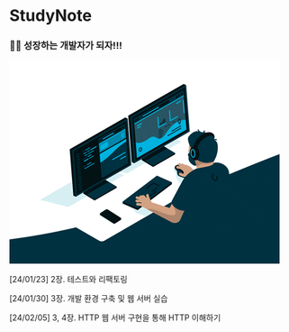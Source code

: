 # StudyNote
### 👨‍💻 성장하는 개발자가 되자!!!

![giphy](assets/giphy-1705839597416-2.gif)

[24/01/23] 2장. 테스트와 리팩토링

[24/01/30] 3장. 개발 환경 구축 및 웹 서버 실습

[24/02/05] 3, 4장. HTTP 웹 서버 구현을 통해 HTTP 이해하기
